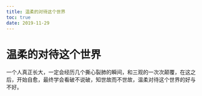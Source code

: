 ```yaml
---
title: 温柔的对待这个世界
toc: true
date: 2019-11-29
---
```

# 温柔的对待这个世界

 一个人真正长大，一定会经历几个撕心裂肺的瞬间，和三观的一次次颠覆，在这之后，开始自愈，最终学会看破不说破，知世故而不世故，温柔对待这个世界的好与不好。
